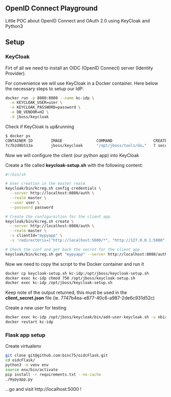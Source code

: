 ## OpenID Connect Playground
Little POC about OpenID Connect and OAuth 2.0 using KeyCloak and Python3

## Setup
### KeyCloak
Firt of all we need to install an OIDC (OpenID Connect) server (Identity Provider).

For convenience we will use KeyCloak in a Docker container.
Here below the necessary steps to setup our IdP:

```bash
docker run -p 8080:8080 --name kc-idp \
  -e KEYCLOAK_USER=user \
  -e KEYCLOAK_PASSWORD=password \
  -e DB_VENDOR=H2 \
  -d jboss/keycloak
```

Check if KeyCloak is up&running
```bash
$ docker ps
CONTAINER ID        IMAGE               COMMAND                  CREATED             STATUS              PORTS                    NAMES
7c7b2d8b513a        jboss/keycloak      "/opt/jboss/tools/do…"   7 seconds ago       Up 5 seconds        0.0.0.0:7777->8080/tcp   kc-idp
```

Now we will configure the client (our python app) into KeyCloak

Create a file called **keycloak-setup.sh** with the following content:
``` bash
#!/bin/sh

# User creation in the master realm
keycloak/bin/kcreg.sh config credentials \
  --server http://localhost:8080/auth \
  --realm master \
  --user user \
  --password password

# Create the configuraition for the client app
keycloak/bin/kcreg.sh create \
  --server http://localhost:8080/auth \
  --realm master \
  -s clientId="mypyapp" \
  -s 'redirectUris=["http://localhost:5000/*", "http://127.0.0.1:5000"]'

# Check the conf and get back the secret for the client app
keycloak/bin/kcreg.sh get "mypyapp" --server http://localhost:8080/auth  --realm master | jq '.secret'
```

Now we need to copy the script to the Docker container and run it
``` bash
docker cp keycloak-setup.sh kc-idp:/opt/jboss/keycloak-setup.sh
docker exec kc-idp chmod 750 /opt/jboss/keycloak-setup.sh
docker exec kc-idp /opt/jboss/keycloak-setup.sh
```
Keep note of the output returned, this must be used in the **client_secret.json** file
(ie. 7747b4ea-e877-40c6-a987-2de6c931d52c)

Create a new user for testing
```bash
docker exec kc-idp /opt/jboss/keycloak/bin/add-user-keycloak.sh -u nbianchi -p abc123 -r master
docker restart kc-idp
```

### Flask app setup
Create virtualenv
```bash
git clone git@github.com:binc75/oidcFlask.git
cd oidcFlask/
python3 -m venv env
source env/bin/activate
pip install -r requirements.txt --no-cache
./mypyapp.py
```
...go and visit http://localhost:5000 !
